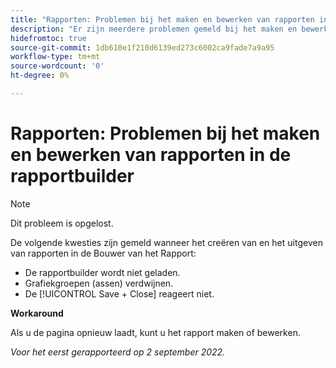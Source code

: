 ```yaml
---
title: "Rapporten: Problemen bij het maken en bewerken van rapporten in Report builder"
description: "Er zijn meerdere problemen gemeld bij het maken en bewerken van rapporten in de rapportbuilder."
hidefromtoc: true
source-git-commit: 1db610e1f210d6139ed273c6002ca9fade7a9a95
workflow-type: tm+mt
source-wordcount: '0'
ht-degree: 0%

---
```



# Rapporten: Problemen bij het maken en bewerken van rapporten in de rapportbuilder

>[!NOTE]
>
>Dit probleem is opgelost.


De volgende kwesties zijn gemeld wanneer het creëren van en het uitgeven van rapporten in de Bouwer van het Rapport:

* De rapportbuilder wordt niet geladen.
* Grafiekgroepen (assen) verdwijnen.
* De [!UICONTROL Save + Close] reageert niet.

**Workaround**

Als u de pagina opnieuw laadt, kunt u het rapport maken of bewerken.

_Voor het eerst gerapporteerd op 2 september 2022._

